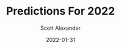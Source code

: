 ---
layout: podcast
title: "Predictions For 2022"
author: Scott Alexander
description: https://astralcodexten.substack.com/p/predictions-for-2022-contest
date: 2022-01-31
length: 4172168
duration: 1043
guid: predictions-for-2022-contest
---